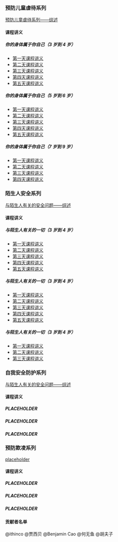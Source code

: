### 预防儿童虐待系列

[预防儿童虐待系列——综述](chapter1.md)

#### 课程讲义

##### 你的身体属于你自己（3 岁到 4 岁）
* [第一天课程讲义](chapter1.1.1.md)
* [第二天课程讲义](chapter1.1.2.md)
* [第三天课程讲义](chapter1.1.3.md)
* [第四天课程讲义](chapter1.1.4.md)
* [第五天课程讲义](chapter1.1.5.md)

##### 你的身体属于你自己（5 岁到 6 岁）
* [第一天课程讲义](chapter1.2.1.md)
* [第二天课程讲义](chapter1.2.2.md)
* [第三天课程讲义](chapter1.2.3.md)
* [第四天课程讲义](chapter1.2.4.md)
* [第五天课程讲义](chapter1.2.5.md)

##### 你的身体属于你自己（7 岁到 9 岁）
* [第一天课程讲义](chapter1.3.1.md)
* [第二天课程讲义](chapter1.3.2.md)
* [第三天课程讲义](chapter1.3.3.md)
* [第四天课程讲义](chapter1.3.4.md)

### 陌生人安全系列

[与陌生人有关的安全问题——综述](chapter2.md)

#### 课程讲义

##### 与陌生人有关的一切（3 岁到 4 岁）
* [第一天课程讲义](chapter2.1.1.md)
* [第二天课程讲义](chapter2.1.2.md)
* [第三天课程讲义](chapter2.1.3.md)
* [第四天课程讲义](chapter2.1.4.md)
* [第五天课程讲义](chapter2.1.5.md)

##### 与陌生人有关的一切（3 岁到 4 岁）
* [第一天课程讲义](chapter2.2.1.md)
* [第二天课程讲义](chapter2.2.2.md)
* [第三天课程讲义](chapter2.2.3.md)
* [第四天课程讲义](chapter2.2.4.md)
* [第五天课程讲义](chapter2.2.5.md)

##### 与陌生人有关的一切（3 岁到 4 岁）
* [第一天课程讲义](chapter2.3.1.md)
* [第二天课程讲义](chapter2.3.2.md)
* [第三天课程讲义](chapter2.3.3.md)

### 自我安全防护系列

[与陌生人有关的安全问题——综述](chapter2.md)

#### 课程讲义

##### PLACEHOLDER

##### PLACEHOLDER

##### PLACEHOLDER

### 预防欺凌系列

[placeholder](chapter1.md)

#### 课程讲义

##### PLACEHOLDER

##### PLACEHOLDER

##### PLACEHOLDER

#### 贡献者名单

@ithinco
@贾西贝
@Benjamin Cao
@何无鱼
@胡夫子